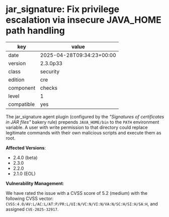 [//]: # (werk v2)
# jar_signature: Fix privilege escalation via insecure JAVA_HOME path handling

key        | value
---------- | ---
date       | 2025-04-28T09:34:23+00:00
version    | 2.3.0p33
class      | security
edition    | cre
component  | checks
level      | 1
compatible | yes


The jar\_signature agent plugin (configured by the _"Signatures of certificates in JAR files"_ bakery rule) prepends `JAVA_HOME/bin` to the `PATH` environment variable. A user with write permission to that directory could replace legitimate commands with their own malicious scripts and execute them as root.


**Affected Versions**:

* 2.4.0 (beta)
* 2.3.0
* 2.2.0
* 2.1.0 (EOL)


**Vulnerability Management**:

We have rated the issue with a CVSS score of 5.2 (medium) with the following CVSS vector: `CVSS:4.0/AV:L/AC:L/AT:P/PR:L/UI:N/VC:N/VI:N/VA:N/SC:H/SI:H/SA:H`, and assigned `CVE-2025-32917`.
